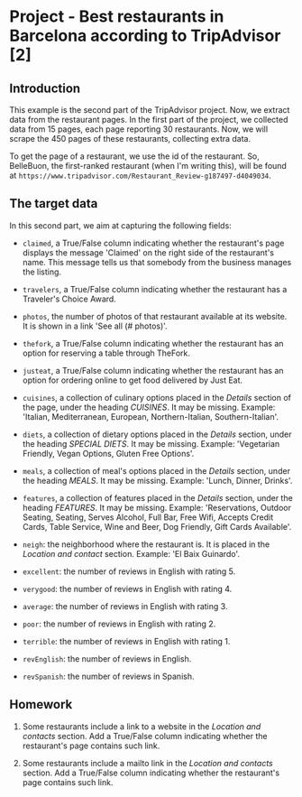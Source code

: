 # Project - Best restaurants in Barcelona according to TripAdvisor [2]

## Introduction

This example is the second part of the TripAdvisor project. Now, we extract data from the restaurant pages. In the first part of the project, we collected data from 15 pages, each page reporting 30 restaurants. Now, we will scrape the 450 pages of these restaurants, collecting extra data.

To get the page of a restaurant, we use the id of the restaurant. So, BelleBuon, the first-ranked restaurant (when I'm writing this), will be found at `https://www.tripadvisor.com/Restaurant_Review-g187497-d4049034`.

## The target data

In this second part, we aim at capturing the following fields:

* `claimed`, a True/False column indicating whether the restaurant's page displays the message 'Claimed' on the right side of the restaurant's name. This message tells us that somebody from the business manages the listing.

* `travelers`, a True/False column indicating whether the restaurant has a Traveler's Choice Award.

* `photos`, the number of photos of that restaurant available at its website. It is shown in a link 'See all (# photos)'.

* `thefork`, a True/False column indicating whether the restaurant has an option for reserving a table through TheFork.

* `justeat`, a True/False column indicating whether the restaurant has an option for ordering online to get food delivered by Just Eat.

* `cuisines`, a collection of culinary options placed in the *Details* section of the page, under the heading *CUISINES*. It may be missing. Example: 'Italian, Mediterranean, European, Northern-Italian, Southern-Italian'.

* `diets`, a collection of dietary options placed in the *Details* section, under the heading *SPECIAL DIETS*. It may be missing. Example: 'Vegetarian Friendly, Vegan Options, Gluten Free Options'.

* `meals`, a collection of meal's options placed in the *Details* section, under the heading *MEALS*. It may be missing. Example: 'Lunch, Dinner, Drinks'.

* `features`, a collection of features placed in the *Details* section, under the heading *FEATURES*. It may be missing. Example: 'Reservations, Outdoor Seating, Seating, Serves Alcohol, Full Bar, Free Wifi, Accepts Credit Cards, Table Service, Wine and Beer, Dog Friendly, Gift Cards Available'.

* `neigh`: the neighborhood where the restaurant is. It is placed in the *Location and contact* section. Example: 'El Baix Guinardo'.

* `excellent`: the number of reviews in English with rating 5.

* `verygood`: the number of reviews in English with rating 4.

* `average`: the number of reviews in English with rating 3.

* `poor`: the number of reviews in English with rating 2.

* `terrible`: the number of reviews in English with rating 1.

* `revEnglish`: the number of reviews in English.

* `revSpanish`: the number of reviews in Spanish.

## Homework

1. Some restaurants include a link to a website in the *Location and contacts* section. Add a True/False column indicating whether the restaurant's page contains such link. 

2. Some restaurants include a mailto link  in the *Location and contacts* section. Add a True/False column indicating whether the restaurant's page contains such link. 